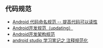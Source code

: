 ## 代码规范
- [Android 代码命名规范 -- 提高代码可以读性](http://blog.csdn.net/stayfish/article/details/23843829)
- [Android开发规范（updating）](http://www.jianshu.com/p/419f5357357d)
- [Android开发架构规范](http://www.jianshu.com/p/99239b9c1630)
- [android studio 学习笔记之 注释规范化](http://blog.csdn.net/qq_22063697/article/details/51344966)